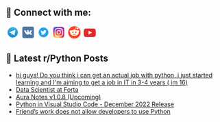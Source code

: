 ## 🔎 Connect with me:
[<img src="https://github.com/bullbesh/bullbesh/blob/main/images/Telegram.png" width="32" height="32" />](https://t.me/bullbesh)
[<img src="https://github.com/bullbesh/bullbesh/blob/main/images/VK.png" width="32" height="32" />](https://vk.com/bullbesh)
[<img src="https://github.com/bullbesh/bullbesh/blob/main/images/Twitter.png" width="32" height="32" />](https://twitter.com/bullbesh1)
[<img src="https://github.com/bullbesh/bullbesh/blob/main/images/Instagram.png" width="32" height="32" />](https://www.instagram.com/bullbesh)
[<img src="https://github.com/bullbesh/bullbesh/blob/main/images/Reddit.png" width="32" height="32" />](https://www.reddit.com/user/bullbesh)
[<img src="https://github.com/bullbesh/bullbesh/blob/main/images/YouTube.png" width="32" height="32" />](https://www.youtube.com/channel/UCtfjRs6uzgq5mfm8S06WTcg)

## 📕 Latest r/Python Posts
<!-- BLOG-POST-LIST:START -->
- [hi guys! Do you think i can get an actual job with python, i just started learning and I&#39;m aiming to get a job in IT in 3-4 years &lpar; im 16&rpar;](https://www.reddit.com/r/Python/comments/zg6sf9/hi_guys_do_you_think_i_can_get_an_actual_job_with/)
- [Data Scientist at Forta](https://www.reddit.com/r/Python/comments/zg60je/data_scientist_at_forta/)
- [Aura Notes v1.0.8 &lpar;Upcoming&rpar;](https://www.reddit.com/r/Python/comments/zg5lfn/aura_notes_v108_upcoming/)
- [Python in Visual Studio Code - December 2022 Release](https://www.reddit.com/r/Python/comments/zg52pg/python_in_visual_studio_code_december_2022_release/)
- [Friend’s work does not allow developers to use Python](https://www.reddit.com/r/Python/comments/zg4cku/friends_work_does_not_allow_developers_to_use/)
<!-- BLOG-POST-LIST:END -->

